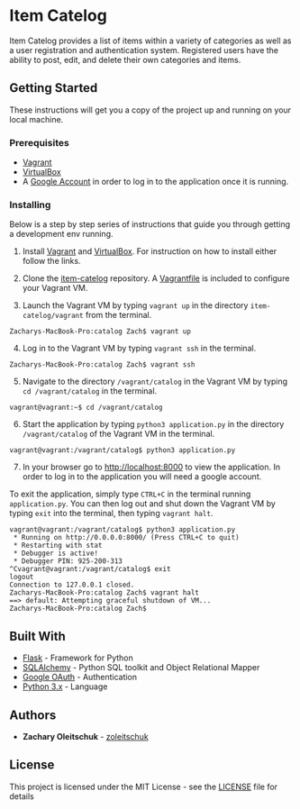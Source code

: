 # Item Catelog

Item Catelog provides a list of items within a variety of categories as well as a user registration and authentication system. Registered users have the ability to post, edit, and delete their own categories and items.

## Getting Started

These instructions will get you a copy of the project up and running on your local machine.

### Prerequisites

* [Vagrant](https://www.vagrantup.com/)
* [VirtualBox](https://www.virtualbox.org/)
* A [Google Account](https://accounts.google.com/SignUp) in order to log in to the application once it is running.

### Installing

Below is a step by step series of instructions that guide you through getting a development env running.

1. Install [Vagrant](https://www.vagrantup.com/) and [VirtualBox](https://www.virtualbox.org/). For instruction on how to install either follow the links.

2. Clone the [item-catelog](https://github.com/zoleitschuk/item-catalog/tree/master) repository. A [Vagrantfile](vagrant/Vagrantfile) is included to configure your Vagrant VM.

3. Launch the Vagrant VM by typing `vagrant up` in the directory `item-catelog/vagrant` from the terminal.

```
Zacharys-MacBook-Pro:catalog Zach$ vagrant up
```

4. Log in to the Vagrant VM by typing `vagrant ssh` in the terminal.

```
Zacharys-MacBook-Pro:catalog Zach$ vagrant ssh
```

5. Navigate to the directory `/vagrant/catalog` in the Vagrant VM by typing `cd /vagrant/catalog` in the terminal.

```
vagrant@vagrant:~$ cd /vagrant/catalog
```

6. Start the application by typing `python3 application.py` in the directory `/vagrant/catalog` of the Vagrant VM in the terminal.

```
vagrant@vagrant:/vagrant/catalog$ python3 application.py
```

7. In your browser go to [http://localhost:8000](http://localhost:8000) to view the application. In order to log in to the application you will need a google account.

To exit the application, simply type `CTRL+C`  in the terminal running `application.py`. You can then log out and shut down the Vagrant VM by typing `exit` into the terminal, then typing `vagrant halt`.

```
vagrant@vagrant:/vagrant/catalog$ python3 application.py
 * Running on http://0.0.0.0:8000/ (Press CTRL+C to quit)
 * Restarting with stat
 * Debugger is active!
 * Debugger PIN: 925-200-313
^Cvagrant@vagrant:/vagrant/catalog$ exit
logout
Connection to 127.0.0.1 closed.
Zacharys-MacBook-Pro:catalog Zach$ vagrant halt
==> default: Attempting graceful shutdown of VM...
Zacharys-MacBook-Pro:catalog Zach$ 
```

## Built With

* [Flask](http://flask.pocoo.org/) - Framework for Python
* [SQLAlchemy](https://www.sqlalchemy.org/) - Python SQL toolkit and Object Relational Mapper
* [Google OAuth](https://developers.google.com/identity/protocols/OAuth2) - Authentication
* [Python 3.x](https://www.python.org/) - Language

## Authors

* **Zachary Oleitschuk** - [zoleitschuk](https://github.com/zoleitschuk/)

## License

This project is licensed under the MIT License - see the [LICENSE](LICENSE) file for details
